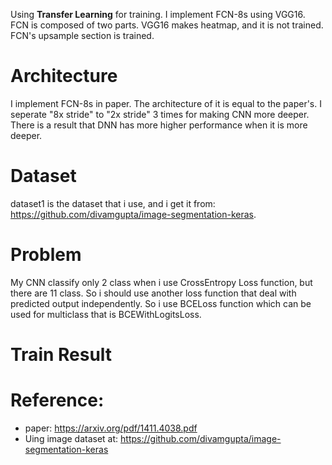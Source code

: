 Using **Transfer Learning** for training. I implement FCN-8s using VGG16. 
FCN is composed of two parts. VGG16 makes heatmap, and it is not trained. FCN's upsample section is trained. 


# Architecture  
I implement FCN-8s in paper. The architecture of it is equal to the paper's. I seperate "8x stride" to "2x stride" 3 times for making CNN more deeper. There is a result that DNN has more higher performance when it is more deeper.  


# Dataset  
dataset1 is the dataset that i use, and i get it from: https://github.com/divamgupta/image-segmentation-keras. 


# Problem 
 My CNN classify only 2 class when i use CrossEntropy Loss function, but there are 11 class. So i should use another loss function that deal with predicted output independently. So i use BCELoss function which can be used for multiclass that is BCEWithLogitsLoss.  

# Train Result


# Reference:  
* paper: https://arxiv.org/pdf/1411.4038.pdf   
* Uing image dataset at: https://github.com/divamgupta/image-segmentation-keras  
